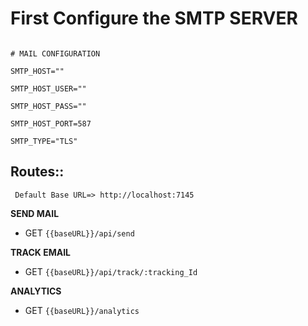 
# First Configure the SMTP SERVER
```  

# MAIL CONFIGURATION

SMTP_HOST=""

SMTP_HOST_USER=""

SMTP_HOST_PASS=""

SMTP_HOST_PORT=587

SMTP_TYPE="TLS"
```
## Routes::

 ``` Default Base URL=> http://localhost:7145```

**SEND MAIL**

- GET ```{{baseURL}}/api/send```

**TRACK EMAIL**

- GET ```{{baseURL}}/api/track/:tracking_Id```

**ANALYTICS**

- GET ```{{baseURL}}/analytics```